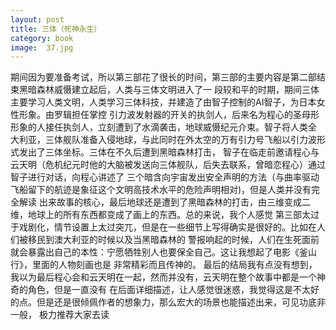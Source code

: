 ```yaml
---
layout: post
title: 三体（死神永生）
category: book
image:  37.jpg
---
```

   期间因为要准备考试，所以第三部花了很长的时间，第三部的主要内容是第二部结束黑暗森林威慑建立起后，人类与三体文明进入了一
段较和平的时期，期间三体主要学习人类文明，人类学习三体科技，并建造了由智子控制的AI智子，为日本女性形象。由罗辑担任掌控
引力波发射器的开关的执剑人，后来名为程心的圣母形形象的人接任执剑人，立刻遭到了水滴袭击，地球威慑纪元介束。智子将人类全
大利亚，三体舰队准备入侵地球，与此同时在外太空的万有引力号飞船以引力波形式发出了三体坐标。三体在不久后遭到黑暗森林打击，
智子在临走前邀请程心与云天明（危机纪元时他的大脑被发送向三体舰队，后失去联系，曾暗恋程心）通过智子进行对话，向程心讲述了
三个暗含向宇宙发出安全声明的方法（与曲率驱动飞船留下的航迹是象征这个文明高技术水平的危险声明相对)，但是人类并没有完全解读
出来故事的核心，最后地球还是遭到了黑暗森林的打击，由三维变成二维，地球上的所有东西都变成了画上的东西。总的来说，我个人感觉
第三部太过于戏剧化，情节设置上太过突兀，但是在一些细节上写得确实是很好的。比如在人们被移民到澳大利亚的时候以及当黑暗森林的
警报响起的时候，人们在生死面前就会暴露出自己的本性：宁愿牺牲别人也要保全自己。这让我想起了电影《釜山行》，里面的人物刻画也是
非常精彩而且传神的。
   最后的结局我有点没有想到，我以为最后程心会和云天明在一起，然而并没有，云天明在整个故事中都是一个神奇的角色，但是一直没有
在后面详细描述，让人感觉很迷惑，我觉得这是不太好的点。但是还是很倾佩作者的想象力，那么宏大的场景也能描述出来，可见功底非一般，
极力推荐大家去读